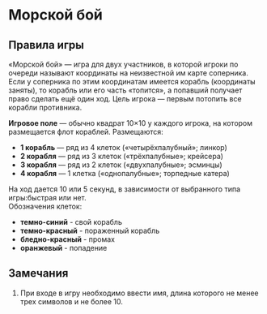 # Морской бой

Правила игры
---
«Морской бой» — игра для двух участников, в которой игроки по очереди называют координаты на неизвестной им карте соперника. Если у соперника по этим координатам имеется корабль (координаты заняты), то корабль или его часть «топится», а попавший получает право сделать ещё один ход. Цель игрока — первым потопить все корабли противника.     

**Игровое поле** — обычно квадрат 10×10 у каждого игрока, на котором размещается флот кораблей. 
Размещаются: 
* **1 корабль** — ряд из 4 клеток («четырёхпалубный»; линкор)
* **2 корабля** — ряд из 3 клеток («трёхпалубные»; крейсера)
* **3 корабля** — ряд из 2 клеток («двухпалубные»; эсминцы)
* **4 корабля** — 1 клетка («однопалубные»; торпедные катера)

На ход дается 10 или 5 секунд, в зависимости от выбранного типа игры:быстрая или нет.  
Обозначения клеток:
* **темно-синий** - свой корабль
* **темно-красный** - пораженный корабль
* **бледно-красный** - промах
* **оранжевый** - попадение

Замечания
---
1. При входе в игру необходимо ввести имя, длина которого не менее трех символов и не более 10.
